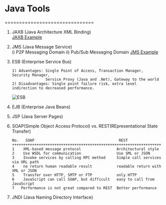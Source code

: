 # Java Tools
===============================
1. JAXB (Java Architecture XML Binding)  
   [JAXB Example](https://github.com/mndarren/Code-Lib/tree/master/java_lib/jaxb)

2. JMS (Java Message Service)<br/>
   i) P2P Messaging Domain
   ii) Pub/Sub Messaging Domain
   [JMS Example](https://github.com/mndarren/Code-Lib/tree/master/java_lib/resource/JMS)

3. ESB (Enterprise Service Bus)
   ```
   1) Advantages: Single Point of Access, Transaction Manager, Security Manager,
                  Service Proxy (Java and .Net), Gateway to the world
   2) Disadvantages: Single point failure risk, extra level indirection to decreased performance.
   ```
   ![ESB](https://github.com/mndarren/Code-Lib/blob/master/java_lib/resource/ESB.PNG)
4. EJB (Enterprise Java Beans)

5. JSP (Java Server Pages)

6. SOAP(Simple Object Access Protocol) vs. REST(REpresentational State Transfer)
   ```
   No.   SOAP                                      REST
   ++++++++++++++++++++++++++++++++++++++++++++++++++++++++++++++++++++++
   1    XML-based message protocol                Architectural style
   2    Use WSDL for communication                Use SML or JSON
   3    Invoke services by calling RPC method     Simple call services via URL path
   4    no return human readable result           readable return with XML or JSON
   5    Transfer over HTTP, SMTP or FTP           only HTTP
   6    JavaScript can call SOAP, but difficult   easy to call from JavaScript
   7   Performance is not great compared to REST  Better performance
   ```
7. JNDI (Java Naming Directory Interface)